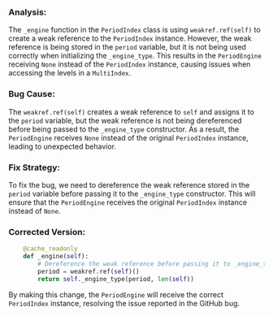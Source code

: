 ### Analysis:
The `_engine` function in the `PeriodIndex` class is using `weakref.ref(self)` to create a weak reference to the `PeriodIndex` instance. However, the weak reference is being stored in the `period` variable, but it is not being used correctly when initializing the `_engine_type`. This results in the `PeriodEngine` receiving `None` instead of the `PeriodIndex` instance, causing issues when accessing the levels in a `MultiIndex`.

### Bug Cause:
The `weakref.ref(self)` creates a weak reference to `self` and assigns it to the `period` variable, but the weak reference is not being dereferenced before being passed to the `_engine_type` constructor. As a result, the `PeriodEngine` receives `None` instead of the original `PeriodIndex` instance, leading to unexpected behavior.

### Fix Strategy:
To fix the bug, we need to dereference the weak reference stored in the `period` variable before passing it to the `_engine_type` constructor. This will ensure that the `PeriodEngine` receives the original `PeriodIndex` instance instead of `None`.

### Corrected Version:
```python
    @cache_readonly
    def _engine(self):
        # Dereference the weak reference before passing it to _engine_type
        period = weakref.ref(self)()
        return self._engine_type(period, len(self))
```

By making this change, the `PeriodEngine` will receive the correct `PeriodIndex` instance, resolving the issue reported in the GitHub bug.